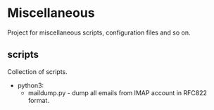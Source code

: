 # Miscellaneous

Project for miscellaneous scripts, configuration files and so on.

## scripts

Collection of scripts.

- python3:
   - maildump.py - dump all emails from IMAP account in RFC822 format.
